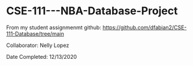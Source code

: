# CSE-111---NBA-Database-Project

From my student assignmenmt github:
https://github.com/dfabian2/CSE-111-Database/tree/main

Collaborator: Nelly Lopez

Date Completed: 12/13/2020
